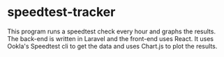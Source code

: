 # speedtest-tracker
This program runs a speedtest check every hour and graphs the results. The back-end is written in Laravel and the front-end uses React. It uses Ookla's Speedtest cli to get the data and uses Chart.js to plot the results.
